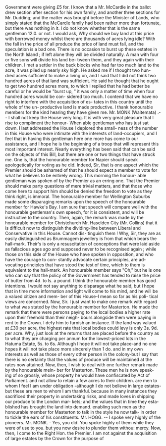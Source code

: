 Government were giving £5 for. I know that a Mr. McCardle in the ballot drew section after section for his own family, and another three sections for Mr. Dudding; and the matter was brought before the Minister of Lands, who simply stated that the MeCardle family had been rather more than fortunate, but there was nothing in it. I do not know whether that is the same gentleman 12.0. or not. I would ask, Why should we buy land at this price with borrowed money whilst there are thousands of acres lying idle? With the fall in the price of all produce the price of land must fall, and the speculation is a bad one. There is no occasion to burst up these estates in the North Island ; if left alone they will be divided naturally. A man with four or five sons will divide his land be- tween them, and they again with their children. I met a settler in the back blocks who had far too much land to the acre, it was piled up nearly sky high. He asked me if I thought two hun- dred acres sufficient to make a living on, and I said that I did not think two hundred acres of that land was sufficient. He said he thought that he ought to get two hundred acres more, to which I replied that he had better be careful or he would be "burst up, " it was only a matter of time when four hundred acres would be con- sidered too much. I contend that we have no right to interfere with the acquisition of es- tates in this country until the whole of the un- productive land is made productive. I thank honourable members for the kind hearing they have given me. Mr. MONK (Waitemata) .-- I shall not keep the House very long. It is with very great pleasure that I rise to compliment the honour- When able gentleman who has just sat down. I last addressed the House I deplored the small- ness of the number in this House who were intimate with the interests of land-occupiers, and I feel that in having this gentleman here one more has come to our assistance, and I hope he is the beginning of a troop that will represent this most important interest. Nearly everything has been said that can be said on the objects of this Bill, but there are one or two things that have struck me. One is, that the honourable member for Napier should speak apologetically for voting as he did. Indeed, Sir, that is one aspect which the Premier should be ashamed of that he should expect a member to vote for what he believes to be entirely wrong. This morning the honour- able gentleman was spoken of by the Premier as an erring one. That the Premier should make party questions of mere trivial matters, and that those who come here to support him should be denied the freedom to vote as they think right, is immoral. The honourable member for Wellington Suburbs made some disparaging remarks upon the speech of the honourable member for Hawke's Bay. I am sure that speech will compare well with the honourable gentleman's own speech, for it is consistent, and will be instructive to the country. Then, again, the remark was made by the honourable member for Christchurch Mr. Haselden City (Mr. Collins) that it is difficult now to distinguish the dividing-line between Liberal and Conservative in this House. Cannot dis- tinguish them ! Why, Sir, they are as easily distinguished as Brummagem jewellery is from that which bears the hall-mark. Their's is only a resuscitation of conceptions that were laid aside as fallacious ages ago and supposed never to be recognised again ; while those on this side of the House who have spoken in opposition, and who have the courage to con- stantly advocate certain principles, are ad- vocating principles that have stood the test of time, which to them is equivalent to the hall-mark. An honourable member says "Oh," but he is one who can say that the policy of the Government has tended to raise the price of butter from 4d. to ls. a pound. I think the honourable member has good intentions. I would not say anything to disparage what he said, but I hope that in time more information and light will come to his mind, and he will be a valued citizen and mem- ber of this House-I mean so far as his poli- tical views are concerned. Now, Sir. I just want to make one remark with regard to what was stated by the honourable member for Masterton. He made the remark that there were persons paying to the local bodies a higher rate upon their freehold than their neigh- bours alongside them were paying in rent to the Crown. I defy him to furnish an instance. If the land was valued at £30 per acre, the highest rate that local bodies could levy is only 3s. 9d. per acre. Why, just look at the returns that are placed before the country as to what they are charging per annum for the lowest-priced lots in the Hatuma Estate, 5s. to 6s. Although I hope it will not take place-and no one hopes it will not take place more sincerely than 1 do. and in my own interests as well as those of every other person in the colony-but I say that there is no certainty that the values of produce will be maintained at the rates now attained. Now, then, I wish to deal with one further remark made by the honourable mein- ber for Masterton. These men he is now speak- ing of so grossly, whose property he would have confiscated by Act of Parliament. and not allow to retain a few acres to their children. are men to whom I feel I am under obligation -although I do not believe in large estates- but these are men to whom I am thankful. because in many instances they sacrificed their property in undertaking risks, and made loves in shipping our produce to the London mar- kets; and the values that in time they esta- blished has brought the land into demand. enabling such men as the honourable member for Masterton to talk in the style he now talk- in order to tickle the ears of his constituents. Mr. HOGG. -- I spoke very highly of the pioneers. Mr. MONK. - Yes, you did. You spoke highly of them while they were of use to you. but you now desire to plunder them withou: mercy. Now, then, I come to the Right Hon. the Premier. I am not against the acquisition of large estates by the Crown for the purpose of 